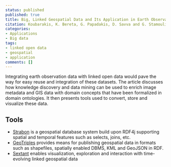 ```yaml
---
status: published
published: true
title: Big, Linked Geospatial Data and Its Application in Earth Observation
citation: Koubarakis, K. Bereta, G. Papadakis, D. Savva and G. Stamoulis, "Big, Linked Geospatial Data and Its Applications in Earth Observation," in IEEE Internet Computing, vol. 21, no. 4, pp. 87-91, 2017.
categories:
- Applications
- Big data
tags:
- linked open data
- geospatial
- application
comments: []
---
```

Integrating earth observation data with linked open data would pave the way for easy reuse and integration of these datasets.
The article discusses how knowledge discovery and data mining can be used to enrich image metadata and GIS data with domain concepts that have been formalized in domain ontologies. It then presents tools used to convert, store and visualize these data.

## Tools

* [Strabon](http://www.strabon.di.uoa.gr/) is a geospatial database system build upon RDF4j supporting spatial and temporal features such as selects, joins, etc.
* [GeoTriples](https://github.com/LinkedEOData/GeoTriples) provides means for publishing geospatial data in formats such as shapefiles, spatially enabled DBMS, KML and GeoJSON in RDF.
* [Sextant](http://sextant.di.uoa.gr/) enables visualization, exploration and interaction with time-evolving linked geospatial data

